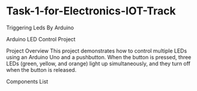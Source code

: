 # Task-1-for-Electronics-IOT-Track
Triggering Leds By Arduino 

Arduino LED Control Project

Project Overview
This project demonstrates how to control multiple LEDs using an Arduino Uno and a pushbutton. When the button is pressed, three LEDs (green, yellow, and orange) light up simultaneously, and they turn off when the button is released.

Components List
